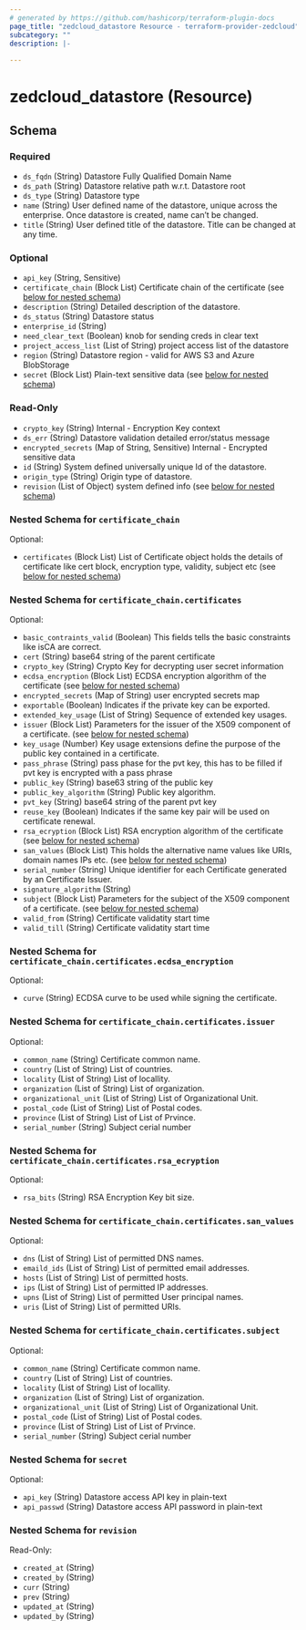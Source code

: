 ```yaml
---
# generated by https://github.com/hashicorp/terraform-plugin-docs
page_title: "zedcloud_datastore Resource - terraform-provider-zedcloud"
subcategory: ""
description: |-
  
---
```


# zedcloud_datastore (Resource)





<!-- schema generated by tfplugindocs -->
## Schema

### Required

- `ds_fqdn` (String) Datastore Fully Qualified Domain Name
- `ds_path` (String) Datastore relative path w.r.t. Datastore root
- `ds_type` (String) Datastore type
- `name` (String) User defined name of the datastore, unique across the enterprise. Once datastore is created, name can’t be changed.
- `title` (String) User defined title of the datastore. Title can be changed at any time.

### Optional

- `api_key` (String, Sensitive)
- `certificate_chain` (Block List) Certificate chain of the certificate (see [below for nested schema](#nestedblock--certificate_chain))
- `description` (String) Detailed description of the datastore.
- `ds_status` (String) Datastore status
- `enterprise_id` (String)
- `need_clear_text` (Boolean) knob for sending creds in clear text
- `project_access_list` (List of String) project access list of the datastore
- `region` (String) Datastore region - valid for AWS S3 and Azure BlobStorage
- `secret` (Block List) Plain-text sensitive data (see [below for nested schema](#nestedblock--secret))

### Read-Only

- `crypto_key` (String) Internal - Encryption Key context
- `ds_err` (String) Datastore validation detailed error/status message
- `encrypted_secrets` (Map of String, Sensitive) Internal - Encrypted sensitive data
- `id` (String) System defined universally unique Id of the datastore.
- `origin_type` (String) Origin type of datastore.
- `revision` (List of Object) system defined info (see [below for nested schema](#nestedatt--revision))

<a id="nestedblock--certificate_chain"></a>
### Nested Schema for `certificate_chain`

Optional:

- `certificates` (Block List) List of Certificate object holds the details of certificate like cert block, encryption type, validity, subject etc (see [below for nested schema](#nestedblock--certificate_chain--certificates))

<a id="nestedblock--certificate_chain--certificates"></a>
### Nested Schema for `certificate_chain.certificates`

Optional:

- `basic_contraints_valid` (Boolean) This fields tells the basic constraints like isCA are correct.
- `cert` (String) base64 string of the parent certificate
- `crypto_key` (String) Crypto Key for decrypting user secret information
- `ecdsa_encryption` (Block List) ECDSA encryption algorithm of the certificate (see [below for nested schema](#nestedblock--certificate_chain--certificates--ecdsa_encryption))
- `encrypted_secrets` (Map of String) user encrypted secrets map
- `exportable` (Boolean) Indicates if the private key can be exported.
- `extended_key_usage` (List of String) Sequence of extended key usages.
- `issuer` (Block List) Parameters for the issuer of the X509 component of a certificate. (see [below for nested schema](#nestedblock--certificate_chain--certificates--issuer))
- `key_usage` (Number) Key usage extensions define the purpose of the public key contained in a certificate.
- `pass_phrase` (String) pass phase for the pvt key, this has to be filled if pvt key is encrypted with a pass phrase
- `public_key` (String) base63 string of the public key
- `public_key_algorithm` (String) Public key algorithm.
- `pvt_key` (String) base64 string of the parent pvt key
- `reuse_key` (Boolean) Indicates if the same key pair will be used on certificate renewal.
- `rsa_ecryption` (Block List) RSA encryption algorithm of the certificate (see [below for nested schema](#nestedblock--certificate_chain--certificates--rsa_ecryption))
- `san_values` (Block List) This holds the alternative name values like URIs, domain names IPs etc. (see [below for nested schema](#nestedblock--certificate_chain--certificates--san_values))
- `serial_number` (String) Unique identifier for each Certificate generated by an Certificate Issuer.
- `signature_algorithm` (String)
- `subject` (Block List) Parameters for the subject of the X509 component of a certificate. (see [below for nested schema](#nestedblock--certificate_chain--certificates--subject))
- `valid_from` (String) Certificate validatity start time
- `valid_till` (String) Certificate validatity start time

<a id="nestedblock--certificate_chain--certificates--ecdsa_encryption"></a>
### Nested Schema for `certificate_chain.certificates.ecdsa_encryption`

Optional:

- `curve` (String) ECDSA curve to be used while signing the certificate.


<a id="nestedblock--certificate_chain--certificates--issuer"></a>
### Nested Schema for `certificate_chain.certificates.issuer`

Optional:

- `common_name` (String) Certificate common name.
- `country` (List of String) List of countries.
- `locality` (List of String) List of locallity.
- `organization` (List of String) List of organization.
- `organizational_unit` (List of String) List of Organizational Unit.
- `postal_code` (List of String) List of Postal codes.
- `province` (List of String) List of List of Prvince.
- `serial_number` (String) Subject cerial number


<a id="nestedblock--certificate_chain--certificates--rsa_ecryption"></a>
### Nested Schema for `certificate_chain.certificates.rsa_ecryption`

Optional:

- `rsa_bits` (String) RSA Encryption Key bit size.


<a id="nestedblock--certificate_chain--certificates--san_values"></a>
### Nested Schema for `certificate_chain.certificates.san_values`

Optional:

- `dns` (List of String) List of permitted DNS names.
- `emaild_ids` (List of String) List of permitted email addresses.
- `hosts` (List of String) List of permitted hosts.
- `ips` (List of String) List of permitted IP addresses.
- `upns` (List of String) List of permitted User principal names.
- `uris` (List of String) List of permitted URIs.


<a id="nestedblock--certificate_chain--certificates--subject"></a>
### Nested Schema for `certificate_chain.certificates.subject`

Optional:

- `common_name` (String) Certificate common name.
- `country` (List of String) List of countries.
- `locality` (List of String) List of locallity.
- `organization` (List of String) List of organization.
- `organizational_unit` (List of String) List of Organizational Unit.
- `postal_code` (List of String) List of Postal codes.
- `province` (List of String) List of List of Prvince.
- `serial_number` (String) Subject cerial number




<a id="nestedblock--secret"></a>
### Nested Schema for `secret`

Optional:

- `api_key` (String) Datastore access API key in plain-text
- `api_passwd` (String) Datastore access API password in plain-text


<a id="nestedatt--revision"></a>
### Nested Schema for `revision`

Read-Only:

- `created_at` (String)
- `created_by` (String)
- `curr` (String)
- `prev` (String)
- `updated_at` (String)
- `updated_by` (String)


